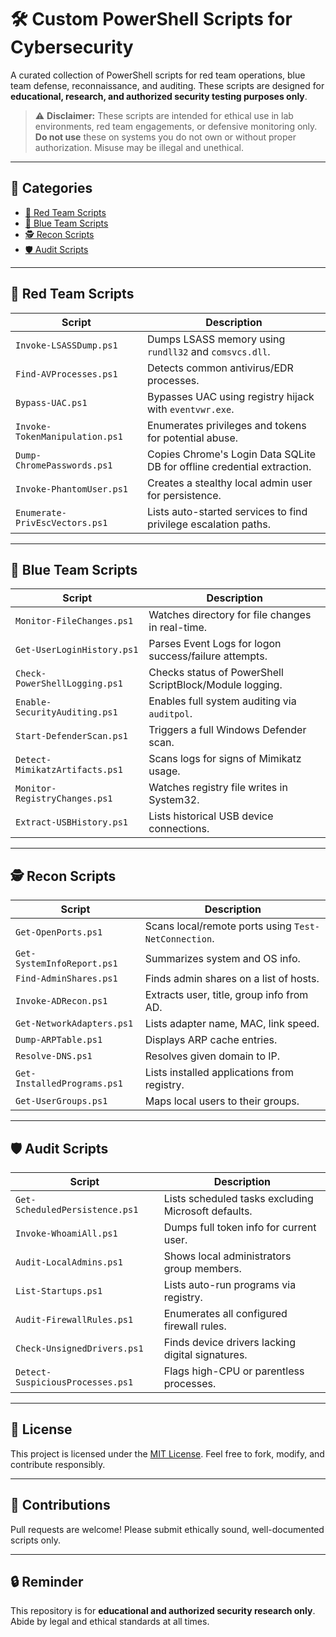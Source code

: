 # 🛠️ Custom PowerShell Scripts for Cybersecurity

A curated collection of PowerShell scripts for red team operations, blue team defense, reconnaissance, and auditing. These scripts are designed for **educational, research, and authorized security testing purposes only**.

> ⚠️ **Disclaimer:** These scripts are intended for ethical use in lab environments, red team engagements, or defensive monitoring only. **Do not use** these on systems you do not own or without proper authorization. Misuse may be illegal and unethical.

---

## 📁 Categories

- [🔴 Red Team Scripts](#-red-team-scripts)
- [🔵 Blue Team Scripts](#-blue-team-scripts)
- [🕵️ Recon Scripts](#-recon-scripts)
- [🛡️ Audit Scripts](#-audit-scripts)

---

## 🔴 Red Team Scripts

| Script | Description |
|--------|-------------|
| `Invoke-LSASSDump.ps1` | Dumps LSASS memory using `rundll32` and `comsvcs.dll`. |
| `Find-AVProcesses.ps1` | Detects common antivirus/EDR processes. |
| `Bypass-UAC.ps1` | Bypasses UAC using registry hijack with `eventvwr.exe`. |
| `Invoke-TokenManipulation.ps1` | Enumerates privileges and tokens for potential abuse. |
| `Dump-ChromePasswords.ps1` | Copies Chrome's Login Data SQLite DB for offline credential extraction. |
| `Invoke-PhantomUser.ps1` | Creates a stealthy local admin user for persistence. |
| `Enumerate-PrivEscVectors.ps1` | Lists auto-started services to find privilege escalation paths. |

---

## 🔵 Blue Team Scripts

| Script | Description |
|--------|-------------|
| `Monitor-FileChanges.ps1` | Watches directory for file changes in real-time. |
| `Get-UserLoginHistory.ps1` | Parses Event Logs for logon success/failure attempts. |
| `Check-PowerShellLogging.ps1` | Checks status of PowerShell ScriptBlock/Module logging. |
| `Enable-SecurityAuditing.ps1` | Enables full system auditing via `auditpol`. |
| `Start-DefenderScan.ps1` | Triggers a full Windows Defender scan. |
| `Detect-MimikatzArtifacts.ps1` | Scans logs for signs of Mimikatz usage. |
| `Monitor-RegistryChanges.ps1` | Watches registry file writes in System32. |
| `Extract-USBHistory.ps1` | Lists historical USB device connections. |

---

## 🕵️ Recon Scripts

| Script | Description |
|--------|-------------|
| `Get-OpenPorts.ps1` | Scans local/remote ports using `Test-NetConnection`. |
| `Get-SystemInfoReport.ps1` | Summarizes system and OS info. |
| `Find-AdminShares.ps1` | Finds admin shares on a list of hosts. |
| `Invoke-ADRecon.ps1` | Extracts user, title, group info from AD. |
| `Get-NetworkAdapters.ps1` | Lists adapter name, MAC, link speed. |
| `Dump-ARPTable.ps1` | Displays ARP cache entries. |
| `Resolve-DNS.ps1` | Resolves given domain to IP. |
| `Get-InstalledPrograms.ps1` | Lists installed applications from registry. |
| `Get-UserGroups.ps1` | Maps local users to their groups. |

---

## 🛡️ Audit Scripts

| Script | Description |
|--------|-------------|
| `Get-ScheduledPersistence.ps1` | Lists scheduled tasks excluding Microsoft defaults. |
| `Invoke-WhoamiAll.ps1` | Dumps full token info for current user. |
| `Audit-LocalAdmins.ps1` | Shows local administrators group members. |
| `List-Startups.ps1` | Lists auto-run programs via registry. |
| `Audit-FirewallRules.ps1` | Enumerates all configured firewall rules. |
| `Check-UnsignedDrivers.ps1` | Finds device drivers lacking digital signatures. |
| `Detect-SuspiciousProcesses.ps1` | Flags high-CPU or parentless processes. |

---

## 📜 License

This project is licensed under the [MIT License](LICENCE). Feel free to fork, modify, and contribute responsibly.

---

## 💬 Contributions

Pull requests are welcome! Please submit ethically sound, well-documented scripts only.

---

## 🔒 Reminder

This repository is for **educational and authorized security research only**. Abide by legal and ethical standards at all times.
